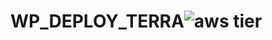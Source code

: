 # WP_DEPLOY_TERRA![aws tier](https://github.com/Asaf01/WP_DEPLOY_TERRA/assets/123545280/397116ae-01ce-4e75-8447-4434d1095f15)
